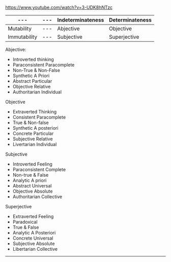 <https://www.youtube.com/watch?v=3-UDK8hNTzc>

| ---          | --- | Indeterminateness | Determinateness |
| ------------ | --- | ----------------- | --------------- |
| Mutability   | --- | Abjective         | Objective       |
| Immutability | --- | Subjective        | Superjective    |

Abjective:

- Introverted thinking
- Paraconsistent Paracomplete
- Non-True & Non-False
- Synthetic A Priori
- Abstract Particular
- Objective Relative
- Authoritarian Individual

Objective

- Extraverted Thinking
- Consistent Paracomplete
- True & Non-false
- Synthetic A posteriori
- Concrete Particular
- Subjective Relative
- Livertarian Individual

Subjective

- Introverted Feeling
- Paraconsistent Complete
- Non-true & False
- Analytic A priori
- Abstract Universal
- Objective Absolute
- Authoritarian Collective

Superjective

- Extraverted Feeling
- Paradoxical
- True & False
- Analytic A Posteriori
- Concrete Universal
- Subjective Absolute
- Libertarian Collective

___
